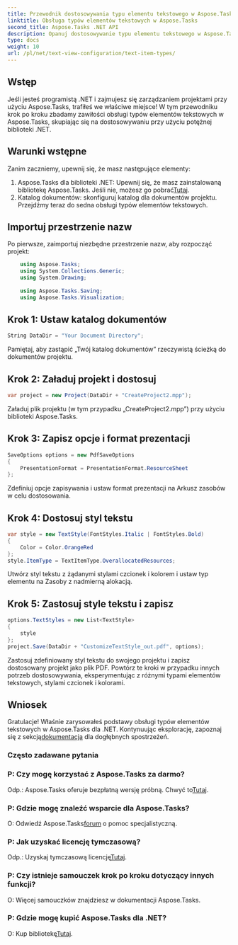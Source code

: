 ```yaml
---
title: Przewodnik dostosowywania typu elementu tekstowego w Aspose.Tasks
linktitle: Obsługa typów elementów tekstowych w Aspose.Tasks
second_title: Aspose.Tasks .NET API
description: Opanuj dostosowywanie typu elementu tekstowego w Aspose.Tasks dla .NET dzięki temu przewodnikowi krok po kroku. Bez wysiłku podnieś poziom swojej gry w zarządzanie projektami.
type: docs
weight: 10
url: /pl/net/text-view-configuration/text-item-types/
---
```

## Wstęp
Jeśli jesteś programistą .NET i zajmujesz się zarządzaniem projektami przy użyciu Aspose.Tasks, trafiłeś we właściwe miejsce! W tym przewodniku krok po kroku zbadamy zawiłości obsługi typów elementów tekstowych w Aspose.Tasks, skupiając się na dostosowywaniu przy użyciu potężnej biblioteki .NET.
## Warunki wstępne
Zanim zaczniemy, upewnij się, że masz następujące elementy:
1.  Aspose.Tasks dla biblioteki .NET: Upewnij się, że masz zainstalowaną bibliotekę Aspose.Tasks. Jeśli nie, możesz go pobrać[Tutaj](https://releases.aspose.com/tasks/net/).
2. Katalog dokumentów: skonfiguruj katalog dla dokumentów projektu.
Przejdźmy teraz do sedna obsługi typów elementów tekstowych.
## Importuj przestrzenie nazw
Po pierwsze, zaimportuj niezbędne przestrzenie nazw, aby rozpocząć projekt:
```csharp
    using Aspose.Tasks;
    using System.Collections.Generic;
    using System.Drawing;
    
    using Aspose.Tasks.Saving;
    using Aspose.Tasks.Visualization;
```
## Krok 1: Ustaw katalog dokumentów
```csharp
String DataDir = "Your Document Directory";
```
Pamiętaj, aby zastąpić „Twój katalog dokumentów” rzeczywistą ścieżką do dokumentów projektu.
## Krok 2: Załaduj projekt i dostosuj
```csharp
var project = new Project(DataDir + "CreateProject2.mpp");
```
Załaduj plik projektu (w tym przypadku „CreateProject2.mpp”) przy użyciu biblioteki Aspose.Tasks.
## Krok 3: Zapisz opcje i format prezentacji
```csharp
SaveOptions options = new PdfSaveOptions
{
    PresentationFormat = PresentationFormat.ResourceSheet
};
```
Zdefiniuj opcje zapisywania i ustaw format prezentacji na Arkusz zasobów w celu dostosowania.
## Krok 4: Dostosuj styl tekstu
```csharp
var style = new TextStyle(FontStyles.Italic | FontStyles.Bold)
{
    Color = Color.OrangeRed
};
style.ItemType = TextItemType.OverallocatedResources;
```
Utwórz styl tekstu z żądanymi stylami czcionek i kolorem i ustaw typ elementu na Zasoby z nadmierną alokacją.
## Krok 5: Zastosuj style tekstu i zapisz
```csharp
options.TextStyles = new List<TextStyle>
{
    style
};
project.Save(DataDir + "CustomizeTextStyle_out.pdf", options);
```
Zastosuj zdefiniowany styl tekstu do swojego projektu i zapisz dostosowany projekt jako plik PDF.
Powtórz te kroki w przypadku innych potrzeb dostosowywania, eksperymentując z różnymi typami elementów tekstowych, stylami czcionek i kolorami.
## Wniosek
Gratulacje! Właśnie zarysowałeś podstawy obsługi typów elementów tekstowych w Aspose.Tasks dla .NET. Kontynuując eksplorację, zapoznaj się z sekcją[dokumentacja](https://reference.aspose.com/tasks/net/) dla dogłębnych spostrzeżeń.
### Często zadawane pytania
### P: Czy mogę korzystać z Aspose.Tasks za darmo?
 Odp.: Aspose.Tasks oferuje bezpłatną wersję próbną. Chwyć to[Tutaj](https://releases.aspose.com/).
### P: Gdzie mogę znaleźć wsparcie dla Aspose.Tasks?
 O: Odwiedź Aspose.Tasks[forum](https://forum.aspose.com/c/tasks/15) o pomoc specjalistyczną.
### P: Jak uzyskać licencję tymczasową?
 Odp.: Uzyskaj tymczasową licencję[Tutaj](https://purchase.aspose.com/temporary-license/).
### P: Czy istnieje samouczek krok po kroku dotyczący innych funkcji?
O: Więcej samouczków znajdziesz w dokumentacji Aspose.Tasks.
### P: Gdzie mogę kupić Aspose.Tasks dla .NET?
 O: Kup bibliotekę[Tutaj](https://purchase.aspose.com/buy).